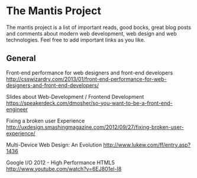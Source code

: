 # The Mantis Project

The mantis project is a list of important reads, good bocks, great blog posts and comments about modern web development, web design and web technologies. Feel free to add important links as you like.


## General

Front-end performance for web designers and front-end developers
http://csswizardry.com/2013/01/front-end-performance-for-web-designers-and-front-end-developers/


Slides about Web-Development / Frontend Development
https://speakerdeck.com/dmosher/so-you-want-to-be-a-front-end-engineer


Fixing a broken user Experience
http://uxdesign.smashingmagazine.com/2012/09/27/fixing-broken-user-experience/


Multi-Device Web Design: An Evolution
http://www.lukew.com/ff/entry.asp?1436


Google I/O 2012 - High Performance HTML5
http://www.youtube.com/watch?v=6EJ801el-I8